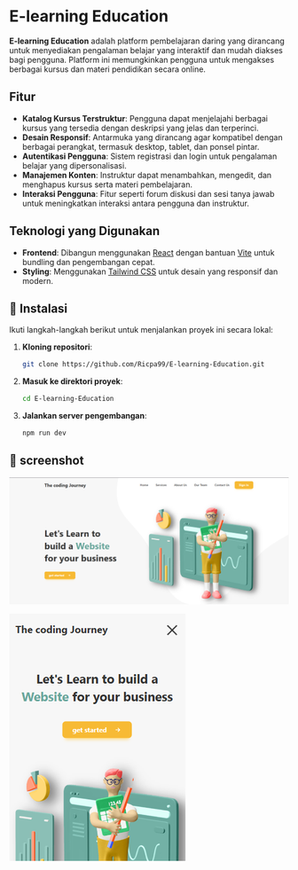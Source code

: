 # E-learning Education

**E-learning Education** adalah platform pembelajaran daring yang dirancang untuk menyediakan pengalaman belajar yang interaktif dan mudah diakses bagi pengguna. Platform ini memungkinkan pengguna untuk mengakses berbagai kursus dan materi pendidikan secara online.

## Fitur

- **Katalog Kursus Terstruktur**: Pengguna dapat menjelajahi berbagai kursus yang tersedia dengan deskripsi yang jelas dan terperinci.
- **Desain Responsif**: Antarmuka yang dirancang agar kompatibel dengan berbagai perangkat, termasuk desktop, tablet, dan ponsel pintar.
- **Autentikasi Pengguna**: Sistem registrasi dan login untuk pengalaman belajar yang dipersonalisasi.
- **Manajemen Konten**: Instruktur dapat menambahkan, mengedit, dan menghapus kursus serta materi pembelajaran.
- **Interaksi Pengguna**: Fitur seperti forum diskusi dan sesi tanya jawab untuk meningkatkan interaksi antara pengguna dan instruktur.

## Teknologi yang Digunakan

- **Frontend**: Dibangun menggunakan [React](https://reactjs.org/) dengan bantuan [Vite](https://vitejs.dev/) untuk bundling dan pengembangan cepat.
- **Styling**: Menggunakan [Tailwind CSS](https://tailwindcss.com/) untuk desain yang responsif dan modern.

## 🔧 Instalasi

Ikuti langkah-langkah berikut untuk menjalankan proyek ini secara lokal:

1. **Kloning repositori**:
   ```bash
   git clone https://github.com/Ricpa99/E-learning-Education.git
   ```

2. **Masuk ke direktori proyek**:
   ```bash
   cd E-learning-Education
   ```

3. **Jalankan server pengembangan**:
   ```bash
   npm run dev
   ```
   
## 📸  screenshot
![image alt](https://github.com/Ricpa99/E-learning-Education/blob/f99be490e635c7fb4c7efe32e3698b0faa061105/img/img-1.png)

![image alt](https://github.com/Ricpa99/E-learning-Education/blob/f99be490e635c7fb4c7efe32e3698b0faa061105/img/img-4.png)

